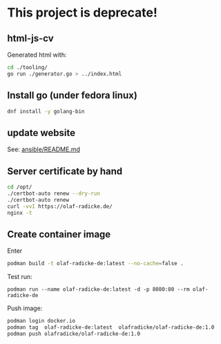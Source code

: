 

This project is deprecate!
==========================

## html-js-cv

Generated html with:

```bash
cd ./tooling/
go run ./generator.go > ../index.html
```

## Install go (under fedora linux) 

```bash
dnf install -y golang-bin

```

## update website

See: [ansible/README.md](ansible/README.md)

## Server certificate by hand

```bash
cd /opt/
./certbot-auto renew --dry-run
./certbot-auto renew
curl -vvI https://olaf-radicke.de/
nginx -t
```

## Create container image

Enter

```bash
podman build -t olaf-radicke-de:latest --no-cache=false .
```

Test run:

```
podman run --name olaf-radicke-de:latest -d -p 8080:80 --rm olaf-radicke-de
```

Push image:

```bash
podman login docker.io
podman tag  olaf-radicke-de:latest  olafradicke/olaf-radicke-de:1.0
podman push olafradicke/olaf-radicke-de:1.0
```